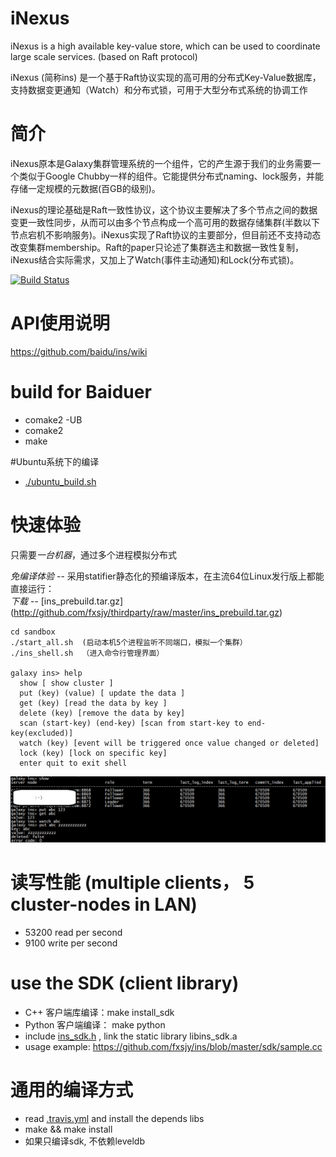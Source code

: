 # iNexus
iNexus is a high available key-value store, which can be used to coordinate large scale services. (based on Raft protocol)


iNexus (简称ins) 是一个基于Raft协议实现的高可用的分布式Key-Value数据库，支持数据变更通知（Watch）和分布式锁，可用于大型分布式系统的协调工作

# 简介
iNexus原本是Galaxy集群管理系统的一个组件，它的产生源于我们的业务需要一个类似于Google Chubby一样的组件。它能提供分布式naming、lock服务，并能存储一定规模的元数据(百GB的级别)。

iNexus的理论基础是Raft一致性协议，这个协议主要解决了多个节点之间的数据变更一致性同步，从而可以由多个节点构成一个高可用的数据存储集群(半数以下节点宕机不影响服务)。iNexus实现了Raft协议的主要部分，但目前还不支持动态改变集群membership。Raft的paper只论述了集群选主和数据一致性复制，iNexus结合实际需求，又加上了Watch(事件主动通知)和Lock(分布式锁)。


[![Build Status](https://travis-ci.org/baidu/ins.svg?branch=master)](https://travis-ci.org/baidu/ins)

# API使用说明
https://github.com/baidu/ins/wiki

# build for Baiduer
* comake2 -UB
* comake2
* make

#Ubuntu系统下的编译
* [./ubuntu_build.sh ](https://github.com/fxsjy/ins/blob/master/ubuntu_build.sh)

# 快速体验
  只需要*一台机器*，通过多个进程模拟分布式	
  
  *免编译体验* -- 采用statifier静态化的预编译版本，在主流64位Linux发行版上都能直接运行：	
  *下载* -- [ins_prebuild.tar.gz] (http://github.com/fxsjy/thirdparty/raw/master/ins_prebuild.tar.gz)		
	
	cd sandbox
	./start_all.sh  (启动本机5个进程监听不同端口，模拟一个集群）
	./ins_shell.sh  （进入命令行管理界面）
		
	galaxy ins> help
	  show [ show cluster ]
	  put (key) (value) [ update the data ] 
	  get (key) [read the data by key ]
	  delete (key) [remove the data by key]
	  scan (start-key) (end-key) [scan from start-key to end-key(excluded)]
	  watch (key) [event will be triggered once value changed or deleted]
	  lock (key) [lock on specific key]
	  enter quit to exit shell
  ![Screenshot](https://raw.githubusercontent.com/fxsjy/thirdparty/master/ins_screen_shot.png)
  
# 读写性能 (multiple clients， 5 cluster-nodes in LAN)
* 53200 read per second
* 9100 write per second

# use the SDK (client library)
* C++ 客户端库编译：make install_sdk
* Python 客户端编译： make python
* include [ins_sdk.h](https://github.com/fxsjy/ins/blob/master/sdk/ins_sdk.h) , link the static library libins_sdk.a
* usage example: https://github.com/fxsjy/ins/blob/master/sdk/sample.cc


# 通用的编译方式
* read [.travis.yml](https://github.com/baidu/ins/blob/master/.travis.yml) and install the depends libs
* make && make install
* 如果只编译sdk, 不依赖leveldb

